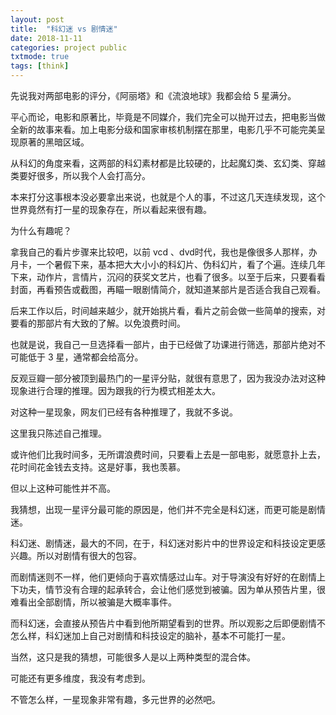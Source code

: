 ```yaml
---
layout: post
title:  "科幻迷 vs 剧情迷"
date: 2018-11-11
categories: project public
txtmode: true
tags: [think]
---
```



先说我对两部电影的评分，《阿丽塔》和《流浪地球》我都会给 5 星满分。


平心而论，电影和原著比，毕竟是不同媒介，我们完全可以抛开过去，把电影当做全新的故事来看。加上电影分级和国家审核机制摆在那里，电影几乎不可能完美呈现原著的黑暗区域。


从科幻的角度来看，这两部的科幻素材都是比较硬的，比起魔幻类、玄幻类、穿越类要好很多，所以我个人会打高分。


本来打分这事根本没必要拿出来说，也就是个人的事，不过这几天连续发现，这个世界竟然有打一星的现象存在，所以看起来很有趣。


为什么有趣呢？ 


拿我自己的看片步骤来比较吧，以前 vcd 、dvd时代，我也是像很多人那样，办月卡，一个暑假下来，基本把大大小小的科幻片、伪科幻片，看了个遍。连续几年下来，动作片，言情片，沉闷的获奖文艺片，也看了很多。以至于后来，只要看看封面，再看预告或截图，再瞄一眼剧情简介，就知道某部片是否适合我自己观看。


后来工作以后，时间越来越少，就开始挑片看，看片之前会做一些简单的搜索，对要看的那部片有大致的了解。以免浪费时间。


也就是说，我自己一旦选择看一部片，由于已经做了功课进行筛选，那部片绝对不可能低于 3 星，通常都会给高分。


反观豆瓣一部分被顶到最热门的一星评分贴，就很有意思了，因为我没办法对这种现象进行合理的推理。因为跟我的行为模式相差太大。


对这种一星现象，网友们已经有各种推理了，我就不多说。


这里我只陈述自己推理。


或许他们比我时间多，无所谓浪费时间，只要看上去是一部电影，就愿意扑上去，花时间花金钱去支持。这是好事，我也羡慕。


但以上这种可能性并不高。


我猜想，出现一星评分最可能的原因是，他们并不完全是科幻迷，而更可能是剧情迷。


科幻迷、剧情迷，最大的不同，在于，科幻迷对影片中的世界设定和科技设定更感兴趣。所以对剧情有很大的包容。


而剧情迷则不一样，他们更倾向于喜欢情感过山车。对于导演没有好好的在剧情上下功夫，情节没有合理的起承转合，会让他们感觉到被骗。因为单从预告片里，很难看出全部剧情，所以被骗是大概率事件。


而科幻迷，会直接从预告片中看到他所期望看到的世界。所以观影之后即便剧情不怎么样，科幻迷加上自己对剧情和科技设定的脑补，基本不可能打一星。


当然，这只是我的猜想，可能很多人是以上两种类型的混合体。


可能还有更多维度，我没有考虑到。


不管怎么样，一星现象非常有趣，多元世界的必然吧。